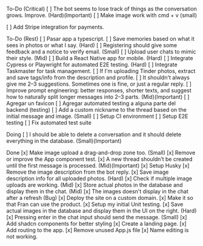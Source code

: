 To-Do (Critical)
[ ] The bot seems to lose track of things as the conversation grows. Improve. (Hard)(Important)
[ ] Make image work with cmd + v (small) 

[ ] Add Stripe integration for payments.

To-Do (Rest)
[ ] Pasar app a typescript.
[ ] Save memories based on what it sees in photos or what I say. (Hard)
[ ] Registering should give some feedback and a notice to verify email. (Small)
[ ] Upload user chats to mimic their style. (Mid)
[ ] Build a React Native app for mobile. (Hard)
[ ] Integrate Cypress or Playwright for automated E2E testing. (Hard)
[ ] Integrate Taskmaster for task management.
[ ] If I'm uploading Tinder photos, extract and save tags/info from the description and profile.
[ ] It shouldn't always give me 2–3 suggestions. Sometimes one is fine, or just a regular reply.
[ ] Improve prompt engineering: better responses, shorter texts, and suggest how to naturally split longer messages into 2–3 parts. (Mid)(Important)
[ ] Agregar un favicon
[ ] Agregar automated testing a alguna parte del backend (testing)
[ ] Add a custom nickname to the thread based on the initial message and image. (Small)
[ ] Setup CI environment
[ ] Setup E2E testing
[ ] Fix automated test suite

Doing
[ ] I should be able to delete a conversation and it should delete everything in the database. (Small)(Important)

Done
[x] Make image upload a drag-and-drop zone too. (Small)
[x] Remove or improve the App component test.
[x] A new thread shouldn’t be created until the first message is processed. (Mid)(Important)
[x] Setup Husky
[x] Remove the image description from the bot reply.
[x] Save image description info for all uploaded photos. (Hard)
[x] Check if multiple image uploads are working. (Mid)
[x] Store actual photos in the database and display them in the chat. (Mid)
[x] The images doesn't display in the chat after a refresh (Bug)
[x] Deploy the site on a custom domain.
[x] Make it so that Fran can use the product.
[x] Setup my initial Unit testing.
[x] Save actual images in the database and display them in the UI on the right. (Hard)
[x] Pressing enter in the chat input should send the message. (Small)
[x] Add shadcn components for better styling
[x] Create a landing page.
[x] Add routing to the app.
[x] Remove unused App.js file
[x] Name editing is not working.
